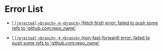 # Error List

- [! `[rejected]` `<branch>` -> `<branch>` (fetch first)
  error: failed to push some refs to 'github.com:repo_name'](./Problem-Solving/rejected-branch-fetch.md)

- [! `[rejected]` `<branch>` -> `<branch>` (non-fast-forward)
  error: failed to push some refs to 'github.com:repo_name'](./Problem-Solving/rejected-branch-non-fast-forward.md)
